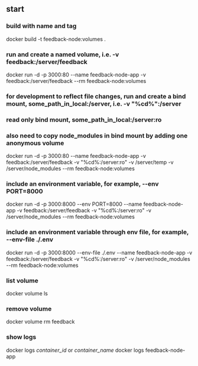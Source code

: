## start

### build with name and tag

docker build -t feedback-node:volumes . 

### run and create a named volume, i.e. -v feedback:/server/feedback

docker run -d -p 3000:80 --name feedback-node-app -v feedback:/server/feedback --rm feedback-node:volumes

### for development to reflect file changes, run and create a bind mount, some_path_in_local:/server, i.e. -v "%cd%":/server
### read only bind mount, some_path_in_local:/server:ro 
### also need to copy node_modules in bind mount by adding one anonymous volume 

docker run -d -p 3000:80 --name feedback-node-app -v feedback:/server/feedback -v "%cd%:/server:ro" -v /server/temp -v /server/node_modules --rm feedback-node:volumes

### include an environment variable, for example, --env PORT=8000 

docker run -d -p 3000:8000 --env PORT=8000 --name feedback-node-app -v feedback:/server/feedback -v "%cd%:/server:ro" -v /server/node_modules --rm feedback-node:volumes

### include an environment variable through env file, for example, --env-file ./.env 

docker run -d -p 3000:8000 --env-file ./.env --name feedback-node-app -v feedback:/server/feedback -v "%cd%:/server:ro" -v /server/node_modules --rm feedback-node:volumes 

### list volume

docker volume ls 

### remove volume 

docker volume rm feedback 

### show logs

docker logs <i>container_id</i> or <i>container_name</i>
docker logs feedback-node-app 
